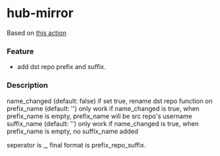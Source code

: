 # hub-mirror

Based on [this action](https://github.com/Yikun/hub-mirror-action)

### Feature
* add dst repo prefix and suffix.

### Description
name_changed (default: false) if set true, rename dst repo function on  
prefix_name (default: '') only work if name_changed is true, when prefix_name is empty, prefix_name will be src repo's username  
suffix_name (default: '') only work if name_changed is true, when prefix_name is empty, no suffix_name added  

seperator is _, final format is prefix_repo_suffix.
